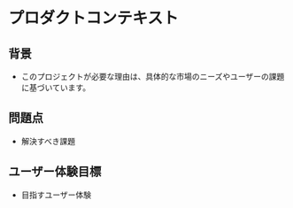# プロダクトコンテキスト

## 背景
- このプロジェクトが必要な理由は、具体的な市場のニーズやユーザーの課題に基づいています。

## 問題点
- 解決すべき課題

## ユーザー体験目標
- 目指すユーザー体験
